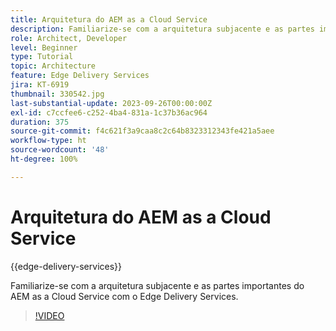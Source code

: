 ```yaml
---
title: Arquitetura do AEM as a Cloud Service
description: Familiarize-se com a arquitetura subjacente e as partes importantes do AEM as a Cloud Service com o Edge Delivery Services.
role: Architect, Developer
level: Beginner
type: Tutorial
topic: Architecture
feature: Edge Delivery Services
jira: KT-6919
thumbnail: 330542.jpg
last-substantial-update: 2023-09-26T00:00:00Z
exl-id: c7ccfee6-c252-4ba4-831a-1c37b36ac964
duration: 375
source-git-commit: f4c621f3a9caa8c2c64b8323312343fe421a5aee
workflow-type: ht
source-wordcount: '48'
ht-degree: 100%

---
```


# Arquitetura do AEM as a Cloud Service

{{edge-delivery-services}}

Familiarize-se com a arquitetura subjacente e as partes importantes do AEM as a Cloud Service com o Edge Delivery Services.

>[!VIDEO](https://video.tv.adobe.com/v/330542?quality=12&learn=on)
